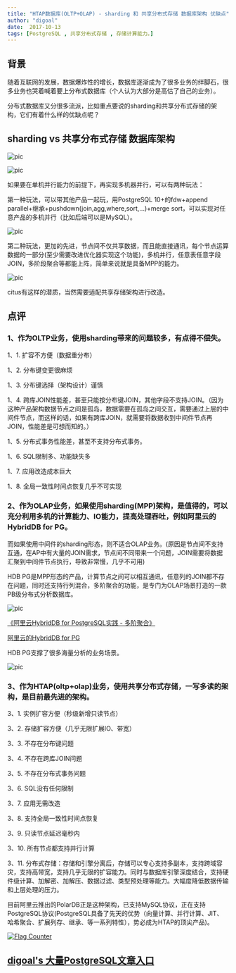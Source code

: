 ```yaml
---
title: "HTAP数据库(OLTP+OLAP) - sharding 和 共享分布式存储 数据库架构 优缺点"
author: "digoal"
date:  2017-10-13
tags: [PostgreSQL , 共享分布式存储 , 存储计算能力。]
---
```

## 背景   
随着互联网的发展，数据爆炸性的增长，数据库逐渐成为了很多业务的绊脚石，很多业务也哭着喊着要上分布式数据库（个人认为大部分是高估了自己的业务）。  
  
分布式数据库又分很多流派，比如重点要说的sharding和共享分布式存储的架构，它们有着什么样的优缺点呢？  
  
## sharding vs 共享分布式存储 数据库架构  
  
![pic](20171013_04_pic_001.jpg)  
  
![pic](20171013_04_pic_003.jpg)  
  
如果要在单机并行能力的前提下，再实现多机器并行，可以有两种玩法：  
  
第一种玩法，可以带其他产品一起玩，用PostgreSQL 10+的fdw+append parallel+继承+pushdown(join,agg,where,sort,...)+merge sort，可以实现对任意产品的多机并行（比如后端可以是MySQL）。      
  
![pic](20171013_04_pic_004.jpg)  
  
第二种玩法，更加的先进，节点间不仅共享数据，而且能直接通讯，每个节点运算数据的一部分(至少需要改进优化器实现这个功能)，多机并行，任意表任意字段JOIN，多阶段聚合等都能上阵，简单来说就是具备MPP的能力。   
  
![pic](20171013_04_pic_006.jpg)  
  
citus有这样的潜质，当然需要适配共享存储架构进行改造。   
  
## 点评  
### 1、作为OLTP业务，使用sharding带来的问题较多，有点得不偿失。  
  
1、1. 扩容不方便（数据重分布）  
  
1、2. 分布键变更很麻烦  
  
1、3. 分布键选择（架构设计）谨慎  
  
1、4. 跨库JOIN性能差，甚至只能按分布键JOIN，其他字段不支持JOIN。（因为这种产品架构数据节点之间是孤岛，数据需要在孤岛之间交互，需要通过上层的中间件节点，而这样的话，如果有跨库JOIN，就需要将数据收到中间件节点再JOIN，性能差是可想而知的。）      
  
1、5. 分布式事务性能差，甚至不支持分布式事务。    
  
1、6. SQL限制多、功能缺失多  
  
1、7. 应用改造成本巨大  
  
1、8. 全局一致性时间点恢复几乎不可实现  
  
### 2、作为OLAP业务，如果使用sharding(MPP)架构，是值得的，可以充分利用多机的计算能力、IO能力，提高处理吞吐，例如阿里云的HybridDB for PG。   
  
而如果使用中间件的sharding形态，则不适合OLAP业务。(原因是节点间不支持互通，在AP中有大量的JOIN需求，节点间不同带来一个问题，JOIN需要将数据汇聚到中间件节点执行，导致非常慢，几乎不可用)    
  
HDB PG是MPP形态的产品，计算节点之间可以相互通讯，任意列的JOIN都不存在问题，同时还支持行列混合，多阶聚合的功能，是专门为OLAP场景打造的一款PB级分布式分析数据库。  
  
![pic](20171013_04_pic_002.jpg)  
  
[《阿里云HybridDB for PostgreSQL实践 - 多阶聚合》](../201708/20170821_02.md)    
  
[阿里云的HybridDB for PG](https://www.aliyun.com/product/gpdb)  
  
HDB PG支撑了很多海量分析的业务场景。  
    
![pic](20171013_04_pic_005.jpg)    
  
### 3、作为HTAP(oltp+olap)业务，使用共享分布式存储，一写多读的架构，是目前最先进的架构。  
  
3、1. 实例扩容方便（秒级新增只读节点）  
  
3、2. 存储扩容方便（几乎无限扩展IO、带宽）  
  
3、3. 不存在分布键问题  
  
3、4. 不存在跨库JOIN问题  
  
3、5. 不存在分布式事务问题  
  
3、6. SQL没有任何限制  
  
3、7. 应用无需改造  
  
3、8. 支持全局一致性时间点恢复  
  
3、9. 只读节点延迟毫秒内  
  
3、10. 所有节点都支持并行计算  
  
3、11. 分布式存储：存储和引擎分离后，存储可以专心支持多副本，支持跨域容灾，支持高带宽，支持几乎无限的扩容能力。同时与数据库引擎深度结合，支持硬件级计算、加解密、加解压、数据过滤、类型预处理等能力。大幅度降低数据传输和上层处理的压力。         
  
目前阿里云推出的PolarDB正是这种架构，已支持MySQL协议，正在支持PostgreSQL协议(PostgreSQL具备了先天的优势（向量计算、并行计算、JIT、哈希聚合、扩展列存、继承、等一系列特性），势必成为HTAP的顶尖产品)。   
   
  
<a rel="nofollow" href="http://info.flagcounter.com/h9V1"  ><img src="http://s03.flagcounter.com/count/h9V1/bg_FFFFFF/txt_000000/border_CCCCCC/columns_2/maxflags_12/viewers_0/labels_0/pageviews_0/flags_0/"  alt="Flag Counter"  border="0"  ></a>  
  
  
  
  
  
  
## [digoal's 大量PostgreSQL文章入口](https://github.com/digoal/blog/blob/master/README.md "22709685feb7cab07d30f30387f0a9ae")
  
